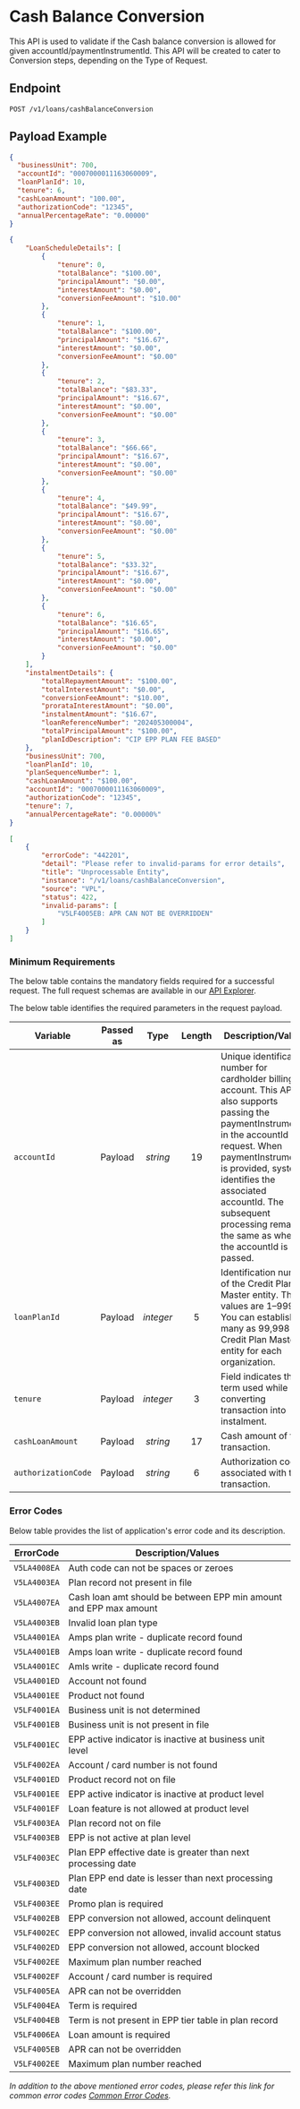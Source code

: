 # Cash Balance Conversion

This API is used to validate if the Cash balance conversion is allowed for given accountId/paymentInstrumentId. This API will be created to cater to Conversion steps, depending on the Type of Request.

## Endpoint

`POST /v1/loans/cashBalanceConversion`

## Payload Example

<!--
type: tab
titles: Request, Response, Error
-->

```json
{
  "businessUnit": 700,
  "accountId": "0007000011163060009",
  "loanPlanId": 10,
  "tenure": 6,
  "cashLoanAmount": "100.00",
  "authorizationCode": "12345",
  "annualPercentageRate": "0.00000"
}
```

<!--
type: tab
-->

```json
{
    "LoanScheduleDetails": [
        {
            "tenure": 0,
            "totalBalance": "$100.00",
            "principalAmount": "$0.00",
            "interestAmount": "$0.00",
            "conversionFeeAmount": "$10.00"
        },
        {
            "tenure": 1,
            "totalBalance": "$100.00",
            "principalAmount": "$16.67",
            "interestAmount": "$0.00",
            "conversionFeeAmount": "$0.00"
        },
        {
            "tenure": 2,
            "totalBalance": "$83.33",
            "principalAmount": "$16.67",
            "interestAmount": "$0.00",
            "conversionFeeAmount": "$0.00"
        },
        {
            "tenure": 3,
            "totalBalance": "$66.66",
            "principalAmount": "$16.67",
            "interestAmount": "$0.00",
            "conversionFeeAmount": "$0.00"
        },
        {
            "tenure": 4,
            "totalBalance": "$49.99",
            "principalAmount": "$16.67",
            "interestAmount": "$0.00",
            "conversionFeeAmount": "$0.00"
        },
        {
            "tenure": 5,
            "totalBalance": "$33.32",
            "principalAmount": "$16.67",
            "interestAmount": "$0.00",
            "conversionFeeAmount": "$0.00"
        },
        {
            "tenure": 6,
            "totalBalance": "$16.65",
            "principalAmount": "$16.65",
            "interestAmount": "$0.00",
            "conversionFeeAmount": "$0.00"
        }
    ],
    "instalmentDetails": {
        "totalRepaymentAmount": "$100.00",
        "totalInterestAmount": "$0.00",
        "conversionFeeAmount": "$10.00",
        "prorataInterestAmount": "$0.00",
        "instalmentAmount": "$16.67",
        "loanReferenceNumber": "202405300004",
        "totalPrincipalAmount": "$100.00",
        "planIdDescription": "CIP EPP PLAN FEE BASED"
    },
    "businessUnit": 700,
    "loanPlanId": 10,
    "planSequenceNumber": 1,
    "cashLoanAmount": "$100.00",
    "accountId": "0007000011163060009",
    "authorizationCode": "12345",
    "tenure": 7,
    "annualPercentageRate": "0.00000%"
}
```

<!--
type: tab
-->

```json
[
    {
        "errorCode": "442201",
        "detail": "Please refer to invalid-params for error details",
        "title": "Unprocessable Entity",
        "instance": "/v1/loans/cashBalanceConversion",
        "source": "VPL",
        "status": 422,
        "invalid-params": [
            "V5LF4005EB: APR CAN NOT BE OVERRIDDEN"
        ]
    }
]
```

<!-- type: tab-end -->

### Minimum Requirements

The below table contains the mandatory fields required for a successful request. The full request schemas are available in our [API Explorer](../api/?type=post&path=/v1/loans/cashBalanceConversion).

The below table identifies the required parameters in the request payload.

| Variable | Passed as | Type | Length | Description/Values |
| -------- | :-------: | :--: | :------------: | ------------------ |
| `accountId` | Payload  | *string* | 19 | Unique identification number for cardholder billing account. This API also supports passing the paymentInstrumentId in the accountId in request. When paymentInstrumentId is provided, system identifies the associated accountId. The subsequent processing remain the same as when the accountId is passed.|
| `loanPlanId` | Payload  | *integer* | 5 | Identification number of the Credit Plan Master entity. The values are 1–99998. You can establish as many as 99,998 Credit Plan Master entity for each organization.|
| `tenure` | Payload  | *integer* | 3 | Field indicates the term used while converting transaction into instalment.|
| `cashLoanAmount` | Payload  | *string* | 17 | Cash amount of the transaction.|
| `authorizationCode` | Payload  | *string* | 6 | Authorization code associated with the transaction.|

### Error Codes

Below table provides the list of application's error code and its description.

| ErrorCode |  Description/Values |
| --------  | ------------------ |
| `V5LA4008EA` | Auth code can not be spaces or zeroes |  
| `V5LA4003EA` | Plan record not present in file |  
| `V5LA4007EA` | Cash loan amt should be between EPP min amount and EPP max amount |  
| `V5LA4003EB` | Invalid loan plan type |  
| `V5LA4001EA` | Amps plan write - duplicate record found |  
| `V5LA4001EB` | Amps loan write - duplicate record found |  
| `V5LA4001EC` | Amls write - duplicate record found |  
| `V5LA4001ED` | Account not found |  
| `V5LA4001EE` | Product not found  |  
| `V5LF4001EA` | Business unit is not determined |  
| `V5LF4001EB` | Business unit is not present in file |  
| `V5LF4001EC` | EPP active indicator is inactive at business unit level |  
| `V5LF4002EA` | Account / card number is not found |  
| `V5LF4001ED` | Product record not on file |  
| `V5LF4001EE` | EPP active indicator is inactive at product level |  
| `V5LF4001EF` | Loan feature is not allowed at product level |  
| `V5LF4003EA` | Plan record not on file |  
| `V5LF4003EB` | EPP is not active at plan level |  
| `V5LF4003EC` | Plan EPP effective date is greater than next processing date |  
| `V5LF4003ED` | Plan EPP end date is lesser than next processing date |  
| `V5LF4003EE` | Promo plan is required |  
| `V5LF4002EB` | EPP conversion not allowed, account delinquent |  
| `V5LF4002EC` | EPP conversion not allowed, invalid account status |  
| `V5LF4002ED` | EPP conversion not allowed, account blocked |  
| `V5LF4002EE` | Maximum plan number reached |  
| `V5LF4002EF` | Account / card number is required |  
| `V5LF4005EA` | APR can not be overridden |  
| `V5LF4004EA` | Term is required |  
| `V5LF4004EB` | Term is not present in EPP tier table in plan record |  
| `V5LF4006EA` | Loan amount is required |  
| `V5LF4005EB` | APR can not be overridden |  
| `V5LF4002EE` | Maximum plan number reached |

*In addition to the above mentioned error codes, please refer this link for common error codes [Common Error Codes](?path=docs/Common_Error_Code.md).*
